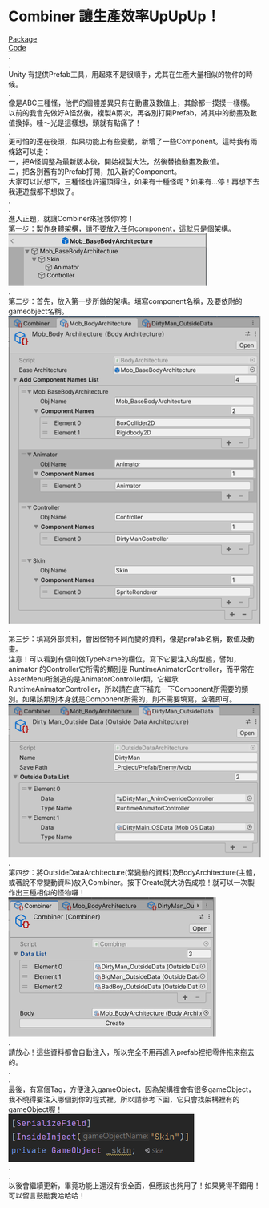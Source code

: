 Combiner 讓生產效率UpUpUp！
===========================
[Package](https://drive.google.com/file/d/1fhUG40jVvozdLeWcZ0SDbjxQdZLwxCpl/view?usp=sharing)  
[Code](https://github.com/Ciza2596/Combiner/tree/Master/Assets/Plugin/CizaTool2D/Combiner)  
.  
.  
Unity 有提供Prefab工具，用起來不是很順手，尤其在生產大量相似的物件的時候。  
.  
像是ABC三種怪，他們的個體差異只有在動畫及數值上，其餘都一摸摸一樣樣。以前的我會先做好A怪然後，複製A兩次，再各別打開Prefab，將其中的動畫及數值換掉。哇～光是這樣想，頭就有點痛了！  
.  
更可怕的還在後頭，如果功能上有些變動，新增了一些Component。這時我有兩條路可以走：  
一，把A怪調整為最新版本後，開始複製大法，然後替換動畫及數值。  
二，把各別舊有的Prefab打開，加入新的Component。  
大家可以試想下，三種怪也許還頂得住，如果有十種怪呢？如果有...停！再想下去我連遊戲都不想做了。  
.  
.  
進入正題，就讓Combiner來拯救你/妳！  
第一步：製作身體架構，請不要放入任何component，這就只是個架構。  
![image](https://github.com/Ciza2596/Combiner/blob/Master/BodyPrefab.png)  
.  
第二步：首先，放入第一步所做的架構。填寫component名稱，及要依附的gameobject名稱。  
![image](https://github.com/Ciza2596/Combiner/blob/Master/BodyArchitecture.png)  
.  
第三步：填寫外部資料，會因怪物不同而變的資料，像是prefab名稱，數值及動畫。  
注意！可以看到有個叫做TypeName的欄位，寫下它要注入的型態，譬如，animator 的Controller它所需的類別是 RuntimeAnimatorController，而平常在AssetMenu所創造的是AnimatorController類，它繼承RuntimeAnimatorController，所以請在底下補充一下Component所需要的類別。如果該類別本身就是Component所需的，則不需要填寫，空著即可。  
![image](https://github.com/Ciza2596/Combiner/blob/Master/OutsieData.png)  
.  
第四步：將OutsideDataArchitecture(常變動的資料)及BodyArchitecture(主體，或著說不常變動資料)放入Combiner。按下Create就大功告成啦！就可以一次製作出三種相似的怪物囉！  
![image](https://github.com/Ciza2596/Combiner/blob/Master/Combiner.png)  
.  
請放心！這些資料都會自動注入，所以完全不用再進入prefab裡把零件拖來拖去的。  
.  
.  
最後，有寫個Tag，方便注入gameObject，因為架構裡會有很多gameObject，我不曉得要注入哪個到你的程式裡。所以請參考下圖，它只會找架構裡有的gameObject喔！  
![image](https://github.com/Ciza2596/Combiner/blob/Master/attribute.png)  
.  
.  
以後會繼續更新，畢竟功能上還沒有很全面，但應該也夠用了！如果覺得不錯用！可以留言鼓勵我哈哈哈！  

